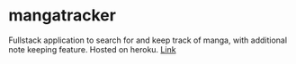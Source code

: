 # mangatracker
Fullstack application to search for and keep track of manga, with additional note keeping feature. Hosted on heroku.
[Link](https://mangatrackerv2.herokuapp.com/)
